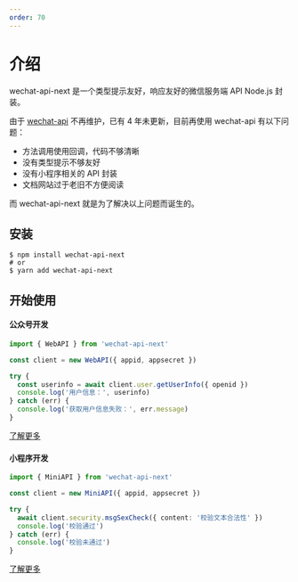 ```yaml
---
order: 70
---
```


# 介绍

wechat-api-next 是一个类型提示友好，响应友好的微信服务端 API Node.js 封装。

由于 [wechat-api](https://github.com/node-webot/wechat-api) 不再维护，已有 4 年未更新，目前再使用 wechat-api 有以下问题：

- 方法调用使用回调，代码不够清晰
- 没有类型提示不够友好
- 没有小程序相关的 API 封装
- 文档网站过于老旧不方便阅读

而 wechat-api-next 就是为了解决以上问题而诞生的。

## 安装

```shell
$ npm install wechat-api-next
# or
$ yarn add wechat-api-next
```

## 开始使用

#### 公众号开发

```typescript
import { WebAPI } from 'wechat-api-next'

const client = new WebAPI({ appid, appsecret })

try {
  const userinfo = await client.user.getUserInfo({ openid })
  console.log('用户信息：', userinfo)
} catch (err) {
  console.log('获取用户信息失败：', err.message)
}
```

[了解更多](/api-web)

#### 小程序开发

```typescript
import { MiniAPI } from 'wechat-api-next'

const client = new MiniAPI({ appid, appsecret })

try {
  await client.security.msgSexCheck({ content: '校验文本合法性' })
  console.log('校验通过')
} catch (err) {
  console.log('校验未通过')
}
```

[了解更多](/api-mini)

